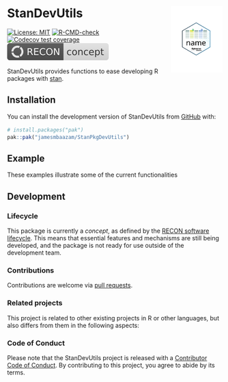 
<!-- README.md is generated from README.Rmd. Please edit that file. -->
<!-- The code to render this README is stored in .github/workflows/render-readme.yaml -->
<!-- Variables marked with double curly braces will be transformed beforehand: -->
<!-- `packagename` is extracted from the DESCRIPTION file -->
<!-- `gh_repo` is extracted via a special environment variable in GitHub Actions -->

# StanDevUtils <img src="man/figures/logo.svg" align="right" width="120" alt="" />

<!-- badges: start -->

[![License:
MIT](https://img.shields.io/badge/License-MIT-yellow.svg)](https://opensource.org/license/mit/)
[![R-CMD-check](https://github.com/jamesmbaazam/StanPkgDevUtils/actions/workflows/R-CMD-check.yaml/badge.svg)](https://github.com/jamesmbaazam/StanPkgDevUtils/actions/workflows/R-CMD-check.yaml)
[![Codecov test
coverage](https://codecov.io/gh/jamesmbaazam/StanPkgDevUtils/branch/main/graph/badge.svg)](https://app.codecov.io/gh/jamesmbaazam/StanPkgDevUtils?branch=main)
[![lifecycle-concept](https://raw.githubusercontent.com/reconverse/reconverse.github.io/master/images/badge-concept.svg)](https://www.reconverse.org/lifecycle.html#concept)
<!-- badges: end -->

StanDevUtils provides functions to ease developing R packages with
[stan](https://mc-stan.org/).

## Installation

You can install the development version of StanDevUtils from
[GitHub](https://github.com/) with:

``` r
# install.packages("pak")
pak::pak("jamesmbaazam/StanPkgDevUtils")
```

## Example

These examples illustrate some of the current functionalities

## Development

### Lifecycle

This package is currently a *concept*, as defined by the [RECON software
lifecycle](https://www.reconverse.org/lifecycle.html). This means that
essential features and mechanisms are still being developed, and the
package is not ready for use outside of the development team.

### Contributions

Contributions are welcome via [pull
requests](https://github.com/jamesmbaazam/StanPkgDevUtils/pulls).

### Related projects

This project is related to other existing projects in R or other
languages, but also differs from them in the following aspects:

### Code of Conduct

Please note that the StanDevUtils project is released with a
[Contributor Code of
Conduct](https://github.com/epiverse-trace/.github/blob/main/CODE_OF_CONDUCT.md).
By contributing to this project, you agree to abide by its terms.
